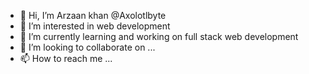 - 👋 Hi, I’m Arzaan khan @Axolotlbyte
- 👀 I’m interested in web development
- 🌱 I’m currently learning and working on full stack web development
- 💞️ I’m looking to collaborate on ...
- 📫 How to reach me ...

<!---
Axolotlbyte/Axolotlbyte is a ✨ special ✨ repository because its `README.md` (this file) appears on your GitHub profile.
You can click the Preview link to take a look at your changes.
--->
